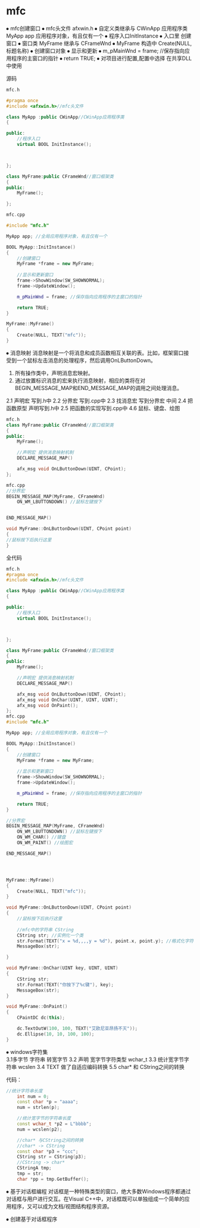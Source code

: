 # mfc
⦁	mfc创建窗口
⦁	mfc头文件 afxwin.h
⦁	自定义类继承与 CWinApp 应用程序类 MyApp app 应用程序对象，有且仅有一个
⦁	程序入口InitInstance
⦁	入口里 创建窗口
⦁	窗口类 MyFrame 继承与 CFrameWnd
⦁	MyFrame 构造中 Create(NULL,标题名称)
⦁	创建窗口对象
⦁	显示和更新
⦁	m_pMainWnd = frame; //保存指向应用程序的主窗口的指针
⦁	return TRUE;
⦁	对项目进行配置,配置中选择 在共享DLL中使用

源码
```cpp
mfc.h

#pragma once
#include <afxwin.h>//mfc头文件

class MyApp :public CWinApp//CWinApp应用程序类
{

public:
	//程序入口
	virtual BOOL InitInstance();



};

class MyFrame:public CFrameWnd//窗口框架类
{
public:
	MyFrame();

};
```

```cpp
mfc.cpp

#include "mfc.h"

MyApp app; //全局应用程序对象，有且仅有一个

BOOL MyApp::InitInstance()
{
	//创建窗口
	MyFrame *frame = new MyFrame;
	
	//显示和更新窗口
	frame->ShowWindow(SW_SHOWNORMAL);
	frame->UpdateWindow();

	m_pMainWnd = frame; //保存指向应用程序的主窗口的指针

	return TRUE;
}

MyFrame::MyFrame()
{
	Create(NULL, TEXT("mfc"));
}
```

⦁	消息映射
消息映射是一个将消息和成员函数相互关联的表。比如，框架窗口接受到一个鼠标左击消息的处理程序，然后调用OnLButtonDown。

1)	所有操作类中，声明消息宏映射。
2)	通过放置标识消息的宏来执行消息映射，相应的类将在对BEGIN_MESSAGE_MAP和END_MESSAGE_MAP的调用之间处理消息。


2.1 声明宏 写到.h中
2.2 分界宏 写到.cpp中
2.3 找消息宏 写到分界宏 中间
2.4 把函数原型 声明写到.h中
2.5 把函数的实现写到.cpp中
4.6 鼠标、键盘、绘图

```cpp
mfc.h
class MyFrame:public CFrameWnd//窗口框架类
{
public:
	MyFrame();

	//声明宏 提供消息映射机制
	DECLARE_MESSAGE_MAP()

	afx_msg void OnLButtonDown(UINT, CPoint);
};
```
```cpp
mfc.cpp
//分界宏
BEGIN_MESSAGE_MAP(MyFrame, CFrameWnd)
	ON_WM_LBUTTONDOWN() //鼠标左键按下


END_MESSAGE_MAP()

void MyFrame::OnLButtonDown(UINT, CPoint point)
{
//鼠标按下后执行这里
}
```
全代码
```cpp
mfc.h
#pragma once
#include <afxwin.h>//mfc头文件

class MyApp :public CWinApp//CWinApp应用程序类
{

public:
	//程序入口
	virtual BOOL InitInstance();



};

class MyFrame:public CFrameWnd//窗口框架类
{
public:
	MyFrame();

	//声明宏 提供消息映射机制
	DECLARE_MESSAGE_MAP()

	afx_msg void OnLButtonDown(UINT, CPoint);
	afx_msg void OnChar(UINT, UINT, UINT);
	afx_msg void OnPaint();
};
mfc.cpp
#include "mfc.h"

MyApp app; //全局应用程序对象，有且仅有一个

BOOL MyApp::InitInstance()
{
	//创建窗口
	MyFrame *frame = new MyFrame;
	
	//显示和更新窗口
	frame->ShowWindow(SW_SHOWNORMAL);
	frame->UpdateWindow();

	m_pMainWnd = frame; //保存指向应用程序的主窗口的指针

	return TRUE;
}
```
```cpp
//分界宏
BEGIN_MESSAGE_MAP(MyFrame, CFrameWnd)
	ON_WM_LBUTTONDOWN() //鼠标左键按下
	ON_WM_CHAR() //键盘
	ON_WM_PAINT() //绘图宏

END_MESSAGE_MAP()




MyFrame::MyFrame()
{
	Create(NULL, TEXT("mfc"));
}

void MyFrame::OnLButtonDown(UINT, CPoint point)
{
	//鼠标按下后执行这里
	
	//mfc中的字符串 CString
	CString str; //实例化一个类
	str.Format(TEXT("x = %d,,,,y = %d"), point.x, point.y);	//格式化字符串
	MessageBox(str);

}

void MyFrame::OnChar(UINT key, UINT, UINT)
{
	CString str;
	str.Format(TEXT("你按下了%c键"), key);
	MessageBox(str);
}

void MyFrame::OnPaint()
{
	CPaintDC dc(this);

	dc.TextOutW(100, 100, TEXT("艾欧尼亚昂扬不灭"));
	dc.Ellipse(10, 10, 100, 100);
}
```
⦁	windows字符集	
3.1多字节 字符串 转宽字节
3.2 声明 宽字节字符类型 wchar_t
3.3 统计宽字节字符串 wcslen
3.4 TEXT 做了自适应编码转换
5.5 char* 和 CString之间的转换

代码：
```cpp
//统计字符串长度
	int num = 0;
	const char *p = "aaaa";
	num = strlen(p);

	//统计宽字节的字符串长度
	const wchar_t *p2 = L"bbbb";
	num = wcslen(p2);

	//char* 与CString之间的转换
	//char* -> CString
	const char *p3 = "ccc";
	CString str = CString(p3);
	//CString -> char*
	CStringA tmp;
	tmp = str;
	char *pp = tmp.GetBuffer();
```
⦁	基于对话框编程
对话框是一种特殊类型的窗口，绝大多数Windows程序都通过对话框与用户进行交互。在Visual C++中，对话框既可以单独组成一个简单的应用程序，又可以成为文档/视图结构程序资源。

⦁	创建基于对话框程序
